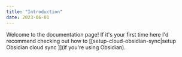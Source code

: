 ```yaml
---
title: "Introduction"
date: 2023-06-01
---
```

Welcome to the documentation page! If it's your first time here I'd recommend checking out how to [[setup-cloud-obsidian-sync|setup Obsidian cloud sync ]](if you're using Obsidian). 
